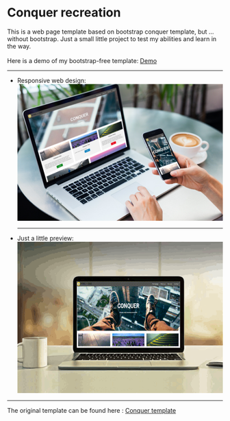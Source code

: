 # Conquer recreation
This is a web page template based on bootstrap conquer template, but … without bootstrap. 
Just a small little project to test my abilities and learn in the way.
<br><br>
Here is a demo of my bootstrap-free template: <a href="https://conquer-template-copy.herokuapp.com/index.html"> Demo </a>
<hr>
<ul>
<li> Responsive web design:</li>
<img src="screenshots/display-mockup.jpg"/>
  
<hr>
<li> Just a little preview: </li>
<img src="screenshots/mockup-gif.gif"/>

</ul>
<hr>
The original template can be found here : <a href="http://www.free-css.com/free-css-templates/page196/conquer"> Conquer template </a>
